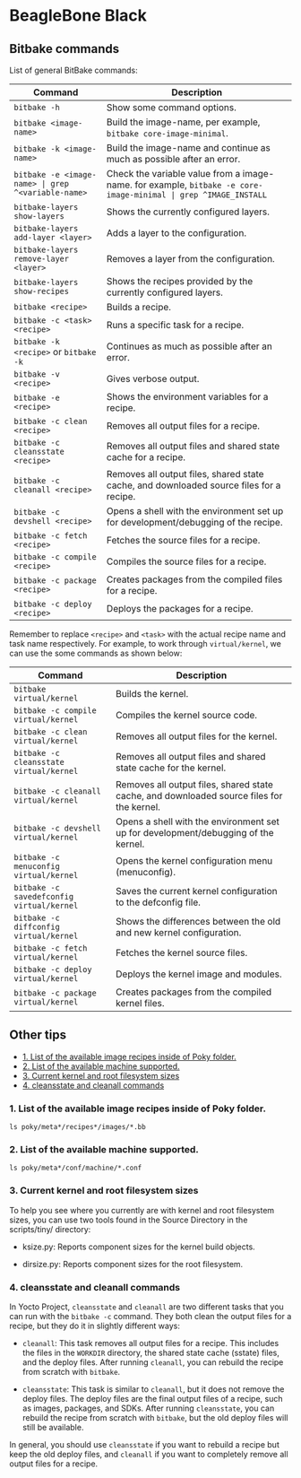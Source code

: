 # BeagleBone Black

## Bitbake commands

List of general BitBake commands:

| Command | Description |
| --- | --- |
| `bitbake -h` | Show some command options. |
| `bitbake <image-name>` | Build the image-name, per example, `bitbake core-image-minimal`. |
| `bitbake -k <image-name>` | Build the image-name and continue as much as possible after an error. |
| `bitbake -e <image-name> \| grep ^<variable-name>` | Check the variable value from a image-name. for example, `bitbake -e core-image-minimal \| grep ^IMAGE_INSTALL` |
| `bitbake-layers show-layers` | Shows the currently configured layers. |
| `bitbake-layers add-layer <layer>` | Adds a layer to the configuration. |
| `bitbake-layers remove-layer <layer>` | Removes a layer from the configuration. |
| `bitbake-layers show-recipes` | Shows the recipes provided by the currently configured layers. |
| `bitbake <recipe>` | Builds a recipe. |
| `bitbake -c <task> <recipe>` | Runs a specific task for a recipe. |
| `bitbake -k <recipe>` or `bitbake -k` | Continues as much as possible after an error. |
| `bitbake -v <recipe>` | Gives verbose output. |
| `bitbake -e <recipe>` | Shows the environment variables for a recipe. |
| `bitbake -c clean <recipe>` | Removes all output files for a recipe. |
| `bitbake -c cleansstate <recipe>` | Removes all output files and shared state cache for a recipe. |
| `bitbake -c cleanall <recipe>` | Removes all output files, shared state cache, and downloaded source files for a recipe. |
| `bitbake -c devshell <recipe>` | Opens a shell with the environment set up for development/debugging of the recipe. |
| `bitbake -c fetch <recipe>` | Fetches the source files for a recipe. |
| `bitbake -c compile <recipe>` | Compiles the source files for a recipe. |
| `bitbake -c package <recipe>` | Creates packages from the compiled files for a recipe. |
| `bitbake -c deploy <recipe>` | Deploys the packages for a recipe. |

Remember to replace `<recipe>` and `<task>` with the actual recipe name and task name respectively. For example, to work through `virtual/kernel`, we can use the some commands as shown below:

| Command | Description |
| --- | --- |
| `bitbake virtual/kernel` | Builds the kernel. |
| `bitbake -c compile virtual/kernel` | Compiles the kernel source code. |
| `bitbake -c clean virtual/kernel` | Removes all output files for the kernel. |
| `bitbake -c cleansstate virtual/kernel` | Removes all output files and shared state cache for the kernel. |
| `bitbake -c cleanall virtual/kernel` | Removes all output files, shared state cache, and downloaded source files for the kernel. |
| `bitbake -c devshell virtual/kernel` | Opens a shell with the environment set up for development/debugging of the kernel. |
| `bitbake -c menuconfig virtual/kernel` | Opens the kernel configuration menu (menuconfig). |
| `bitbake -c savedefconfig virtual/kernel` | Saves the current kernel configuration to the defconfig file. |
| `bitbake -c diffconfig virtual/kernel` | Shows the differences between the old and new kernel configuration. |
| `bitbake -c fetch virtual/kernel` | Fetches the kernel source files. |
| `bitbake -c deploy virtual/kernel` | Deploys the kernel image and modules. |
| `bitbake -c package virtual/kernel` | Creates packages from the compiled kernel files. |

## Other tips

 - [1. List of the available image recipes inside of Poky folder.](#1-list-of-the-available-image-recipes-inside-of-poky-folder)
 - [2. List of the available machine supported.](#2-list-of-the-available-machine-supported)
 - [3. Current kernel and root filesystem sizes](#3-current-kernel-and-root-filesystem-sizes)
 - [4. cleansstate and cleanall commands](#4-cleansstate-and-cleanall-commands)

### 1. List of the available image recipes inside of Poky folder.

```
ls poky/meta*/recipes*/images/*.bb
```

### 2. List of the available machine supported.

```
ls poky/meta*/conf/machine/*.conf
```

### 3. Current kernel and root filesystem sizes

To help you see where you currently are with kernel and root filesystem sizes, you can use two tools found in the Source Directory in the scripts/tiny/ directory:

 - ksize.py: Reports component sizes for the kernel build objects.

 - dirsize.py: Reports component sizes for the root filesystem.

### 4. cleansstate and cleanall commands

In Yocto Project, `cleansstate` and `cleanall` are two different tasks that you can run with the `bitbake -c` command. They both clean the output files for a recipe, but they do it in slightly different ways:

 - `cleanall`: This task removes all output files for a recipe. This includes the files in the `WORKDIR` directory, the shared state cache (sstate) files, and the deploy files. After running `cleanall`, you can rebuild the recipe from scratch with `bitbake`.

 - `cleansstate`: This task is similar to `cleanall`, but it does not remove the deploy files. The deploy files are the final output files of a recipe, such as images, packages, and SDKs. After running `cleansstate`, you can rebuild the recipe from scratch with `bitbake`, but the old deploy files will still be available.

In general, you should use `cleansstate` if you want to rebuild a recipe but keep the old deploy files, and `cleanall` if you want to completely remove all output files for a recipe.

### 